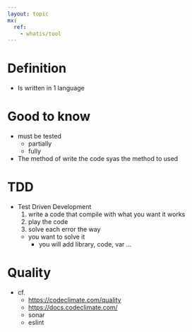 ```yaml
---
layout: topic
mx:
  ref:
    - whatis/tool
---
```


# Definition
- Is written in 1 language

# Good to know
- must be tested
  - partially
  - fully
- The method of write the code syas the method to used

# TDD
- Test Driven Development
  1. write a code that compile with what you want it works
  1. play the code
  1. solve each error the way 
    - you want to solve it
      - you will add library, code, var ...
      
# Quality
- cf. 
  - https://codeclimate.com/quality
  - https://docs.codeclimate.com/
  - sonar
  - eslint